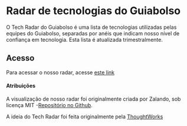 # Radar de tecnologias do Guiabolso

O Tech Radar do Guiabolso é uma lista de tecnologias utilizadas pelas equipes do Guiabolso, separadas por anéis que indicam nosso nível de confiança em tecnologia. Esta lista é atualizada trimestralmente.

## Acesso

Para acessar o nosso radar, acesse [este link](https://guiabolso.github.io/tech-radar/)

#### Atribuições

A visualização de nosso radar foi originalmente criada por Zalando, sob licença MIT -[Repositório no Github](https://github.com/zalando/tech-radar).

A ideia do Tech Radar foi feita originalmente pela [ThoughtWorks](https://www.thoughtworks.com/radar)

